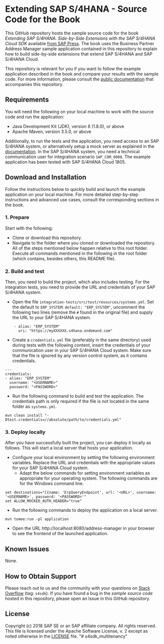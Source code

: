 # Extending SAP S/4HANA - Source Code for the Book
This GitHub repository hosts the sample source code for the book _Extending SAP S/4HANA. Side-by-Side Extensions with the SAP S/4HANA Cloud SDK_ available [from SAP Press](https://www.sap-press.com/extending-sap-s4hana_4655/). The book uses the Business Partner Address Manager sample application contained in this repository to explain how to build side-by-side extensions that extend SAP S/4HANA and SAP S/4HANA Cloud.

This repository is relevant for you if you want to follow the example application described in the book and compare your results with the sample code. For more information, please consult the [public documentation](https://sap.github.io/cloud-s4-sdk-book/) that accompanies this repository.

## Requirements
You will need the following on your local machine to work with the source code and run the application:
* Java Development Kit (JDK), version 8 (1.8.0), or above
* Apache Maven, version 3.5.0, or above

Additionally, to run the tests and the application, you need access to an SAP S/4HANA system, or alternatively setup a mock server as explained in the [documentation](https://sap.github.io/cloud-s4-sdk-book/pages/mock-odata.html). In the SAP S/4HANA system, you need a technical communication user for integration scenario `SAP_COM_0008`. The example application has been tested with SAP S/4HANA Cloud 1805.

## Download and Installation
Follow the instructions below to quickly build and launch the example application on your local machine.
For more detailed step-by-step instructions and advanced use cases, consult the corresponding sections in the book.

### 1. Prepare
Start with the following:
* Clone or download this repository.
* Navigate to the folder where you cloned or downloaded the repository. All of the steps mentioned below happen relative to this root folder. Execute all commands mentioned in the following in the root folder (which contains, besides others, this README file).

### 2. Build and test
Then, you need to build the project, which also includes testing. For the integration tests, you need to provide the URL and credentials of your SAP S/4HANA system.
* Open the file `integration-tests/src/test/resources/systems.yml`. Set the default to `ERP_SYSTEM`: `default: "ERP_SYSTEM"`, uncomment the following two lines (remove the `#` found in the original file) and supply the URL to your SAP S/4HANA system.
```
    - alias: "ERP_SYSTEM"
      uri: "https://myXXXXXX.s4hana.ondemand.com"
```
* Create a `credentials.yml` file (preferably in the same directory) used during tests with the following content, insert  the credentials of your communication user in your SAP S/4HANA Cloud system. Make sure that the file is ignored by any version control system, as it contains credentials.
```
---
credentials:
- alias: "ERP_SYSTEM"
  username: "<USERNAME>"
  password: "<PASSWORD>"
```
* Run the following command to build and test the application. The credentials path is only required if the file is not located in the same folder as `systems.yml`.
```
mvn clean install "-Dtest.credentials=//absolute/path/to/credentials.yml"
```

### 3. Deploy locally
After you have successfully built the project, you can deploy it locally as follows. This will start a local server that hosts your application.
* Configure your local environment by setting the following environment variables. Replace the URL and credentials with the appropriate values for your SAP S/4HANA Cloud system.
  * Adapt the below commands for setting environment variables as appropriate for your operating system. The following commands are for the Windows command line.
```
set destinations="[{name: 'ErpQueryEndpoint', url: '<URL>', username: '<USERNAME>', password: '<PASSWORD>'"
set ALLOW_MOCKED_AUTH_HEADER="true"
```
* Run the following commands to deploy the application on a local server.
```
mvn tomee:run -pl application
```
* Open the URL http://localhost:8080/address-manager in your browser to see the frontend of the launched application.

## Known Issues
None.

## How to Obtain Support
Please reach out to us and the community with your questions on [Stack Overflow](https://stackoverflow.com/tags/s4sdk) (tag: `s4sdk`).
If you have found a bug in the _sample source code_ hosted in this repository, please open an Issue in this GitHub repository.

## License
Copyright (c) 2018 SAP SE or an SAP affiliate company. All rights reserved.
This file is licensed under the Apache Software License, v. 2 except as noted otherwise in the [LICENSE](LICENSE) file.
"# s4sdk_multitenancy" 
